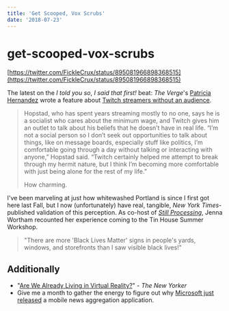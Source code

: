 ```yaml
---
title: 'Get Scooped, Vox Scrubs'
date: '2018-07-23'
---
```


# get-scooped-vox-scrubs

[https://twitter.com/FickleCrux/status/895081966898368515](https://twitter.com/FickleCrux/status/895081966898368515)

The latest on the _I told you so_, _I said that first!_ beat: _The Verge_'s [Patricia Hernandez](https://twitter.com/xpatriciah) wrote a feature about [Twitch streamers without an audience](https://www.theverge.com/2018/7/16/17569520/twitch-streamers-zero-viewers-motivation-community).

> Hopstad, who has spent years streaming mostly to no one, says he is a socialist who cares about the minimum wage, and Twitch gives him an outlet to talk about his beliefs that he doesn’t have in real life. “I’m not a social person so I don’t seek out opportunities to talk about things, like on message boards, especially stuff like politics, I’m comfortable going through a day without talking or interacting with anyone,” Hopstad said. “Twitch certainly helped me attempt to break through my hermit nature, but I think I’m becoming more comfortable with just being alone for the rest of my life.”
>
> How charming.

I've been marveling at just how whitewashed Portland is since I first got here last Fall, but I now \(unfortunately\) have real, tangible, _New York Times_-published validation of this perception. As co-host of [_Still Processing_](https://www.nytimes.com/2018/07/19/podcasts/still-processing-tin-house-inclusion-hannah-gadsby.html), Jenna Wortham recounted her experience coming to the Tin House Summer Workshop.

> "There are more 'Black Lives Matter' signs in people's yards, windows, and storefronts than I saw visible black lives!"

## Additionally

* "[Are We Already Living in Virtual Reality?](https://www.newyorker.com/magazine/2018/04/02/are-we-already-living-in-virtual-reality)" - _The New Yorker_
* Give me a month to gather the energy to figure out why [Microsoft just released](https://blogs.windows.com/windowsexperience/2018/06/20/meet-microsoft-news-a-new-way-to-stay-informed-across-the-web-windows-10-ios-and-android/) a mobile news aggregation application.

